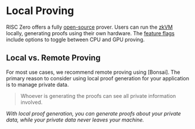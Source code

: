 # Local Proving

RISC Zero offers a fully [open-source] prover.
Users can run the [zkVM] locally, generating proofs using their own hardware.
The [feature flags] include options to toggle between CPU and GPU proving.

## Local vs. Remote Proving

For most use cases, we recommend remote proving using [Bonsai].
The primary reason to consider using local proof generation for your application is to manage private data.

> Whoever is generating the proofs can see all private information involved.

_With local proof generation, you can generate proofs about your private data, while your private data never leaves your machine._

[open-source]: https://risczero.com/news/open-source
[zkVM]: ../zkvm/zkvm_overview.md
[feature flags]: https://github.com/risc0/risc0#feature-flags
